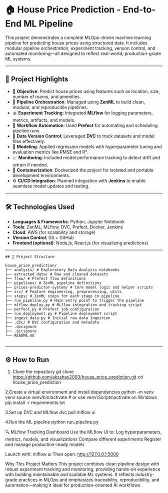 # 🏠 House Price Prediction - End-to-End ML Pipeline

This project demonstrates a complete MLOps-driven machine learning pipeline for predicting house prices using structured data. It includes modular pipeline orchestration, experiment tracking, version control, and automated monitoring—all designed to reflect real-world, production-grade ML systems.

---

## 🚀 Project Highlights

- 📌 **Objective**: Predict house prices using features such as location, size, number of rooms, and amenities.
- 🧱 **Pipeline Orchestration**: Managed using **ZenML** to build clean, modular, and reproducible pipelines.
- 📊 **Experiment Tracking**: Integrated **MLflow** for logging parameters, metrics, artifacts, and models.
- 🔄 **Workflow Automation**: Used **Prefect** for automating and scheduling pipeline runs.
- 📁 **Data Version Control**: Leveraged **DVC** to track datasets and model files effectively.
- 🧪 **Modeling**: Applied regression models with hyperparameter tuning and evaluation metrics like RMSE and R².
- 📈 **Monitoring**: Included model performance tracking to detect drift and retrain if needed.
- 🐳 **Containerization**: Dockerized the project for isolated and portable development environments.
- ⚙️ **CI/CD Integration**: Planned integration with **Jenkins** to enable seamless model updates and testing.

---

## 🛠️ Technologies Used

- **Languages & Frameworks**: Python, Jupyter Notebook  
- **Tools**: ZenML, MLflow, DVC, Prefect, Docker, Jenkins  
- **Cloud**: AWS (for scalability and storage)  
- **Version Control**: Git + GitHub  
- **Frontend (optional)**: Node.js, React.js (for visualizing predictions)

---
```
## 📂 Project Structure

house_price_prediction/
├── analysis/ # Exploratory Data Analysis notebooks
├── extracted_data/ # Raw and cleaned datasets
├── flow/ # Prefect flow definitions
├── pipelines/ # ZenML pipeline definitions
├── prices-predictor-system/ # Core model logic and helper scripts
├── src/ # Feature engineering, preprocessing, utils
├── steps/ # ZenML steps for each stage in pipeline
├── run_pipeline.py # Main entry point to trigger the pipeline
├── mlflow_deploy.py # MLflow integration and tracking script
├── perfect.py # Prefect job configuration
├── run_deployment.py # Pipeline deployment script
├── ingest_data.py # Initial raw data ingestion
├── .dvc/ # DVC configuration and metadata
├── .dvcignore
├── .gitignore
└── README.md


```
---

## ⚙️ How to Run

1. Clone the repository
git clone https://github.com/aksshay2003/house_price_prediction.git
cd house_price_prediction

2.Create a virtual environment and install dependencies
python -m venv venv
source venv/bin/activate  # or use venv\Scripts\activate on Windows
pip install -r requirements.txt

3.Set up DVC and MLflow
dvc pull
mlflow ui

4.Run the ML pipeline
python run_pipeline.py

🔍 MLflow Tracking Dashboard
Use the MLflow UI to:
Log hyperparameters, metrics, models, and visualizations
Compare different experiments
Register and manage production-ready models

Launch with:
mlflow ui
Then open: http://127.0.0.1:5000

Why This Project Matters
This project combines clean pipeline design with robust experiment tracking and monitoring, providing hands-on experience with building maintainable and scalable ML systems. It reflects industry-grade practices in MLOps and emphasizes traceability, reproducibility, and automation—making it ideal for production-oriented AI workflows.
